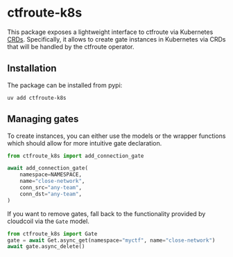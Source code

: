 # ctfroute-k8s

This package exposes a lightweight interface to ctfroute via Kubernetes [CRDs](https://kubernetes.io/docs/concepts/extend-kubernetes/api-extension/custom-resources/).
Specifically, it allows to create gate instances in Kubernetes via CRDs that will be handled by the ctfroute operator.

## Installation

The package can be installed from pypi:

```shell
uv add ctfroute-k8s
```

## Managing gates

To create instances, you can either use the models or the wrapper functions which should allow for more intuitive gate declaration.

```py
from ctfroute_k8s import add_connection_gate

await add_connection_gate(
    namespace=NAMESPACE,
    name="close-network",
    conn_src="any-team",
    conn_dst="any-team",
)
```

If you want to remove gates, fall back to the functionality provided by cloudcoil via the `Gate` model.

```py
from ctfroute_k8s import Gate
gate = await Get.async_get(namespace="myctf", name="close-network")
await gate.async_delete()
```
